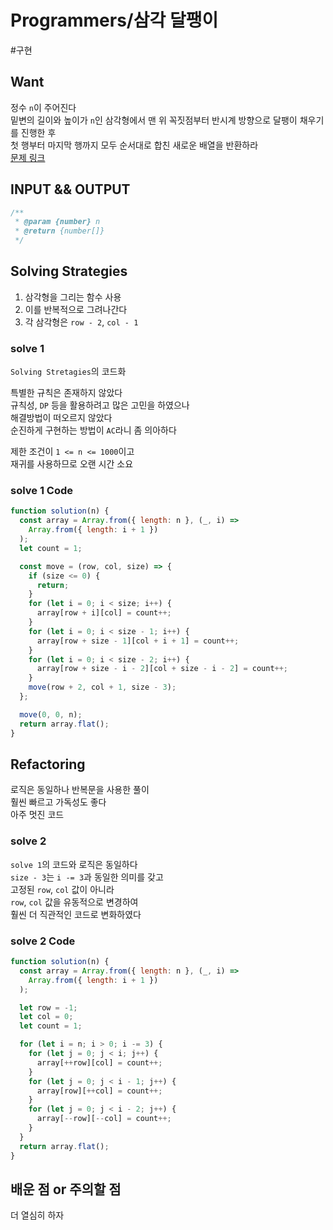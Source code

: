 # Programmers/삼각 달팽이

#구현

## Want

정수 `n`이 주어진다  
밑변의 길이와 높이가 `n`인 삼각형에서 맨 위 꼭짓점부터 반시계 방향으로 달팽이 채우기를 진행한 후  
첫 행부터 마지막 행까지 모두 순서대로 합친 새로운 배열을 반환하라  
[문제 링크](https://school.programmers.co.kr/learn/courses/30/lessons/68645)

## INPUT && OUTPUT

```js
/**
 * @param {number} n
 * @return {number[]}
 */
```

## Solving Strategies

1. 삼각형을 그리는 함수 사용
2. 이를 반복적으로 그려나간다
3. 각 삼각형은 `row - 2`, `col - 1`

### solve 1

`Solving Stretagies`의 코드화

특별한 규칙은 존재하지 않았다  
규칙성, `DP` 등을 활용하려고 많은 고민을 하였으나  
해결방법이 떠오르지 않았다  
순진하게 구현하는 방법이 `AC`라니 좀 의아하다

제한 조건이 `1 <= n <= 1000`이고  
재귀를 사용하므로 오랜 시간 소요

### solve 1 Code

```js
function solution(n) {
  const array = Array.from({ length: n }, (_, i) =>
    Array.from({ length: i + 1 })
  );
  let count = 1;

  const move = (row, col, size) => {
    if (size <= 0) {
      return;
    }
    for (let i = 0; i < size; i++) {
      array[row + i][col] = count++;
    }
    for (let i = 0; i < size - 1; i++) {
      array[row + size - 1][col + i + 1] = count++;
    }
    for (let i = 0; i < size - 2; i++) {
      array[row + size - i - 2][col + size - i - 2] = count++;
    }
    move(row + 2, col + 1, size - 3);
  };

  move(0, 0, n);
  return array.flat();
}
```

## Refactoring

로직은 동일하나 반복문을 사용한 풀이  
훨씬 빠르고 가독성도 좋다  
아주 멋진 코드

### solve 2

`solve 1`의 코드와 로직은 동일하다  
`size - 3`는 `i -= 3`과 동일한 의미를 갖고  
고정된 `row`, `col` 값이 아니라  
`row`, `col` 값을 유동적으로 변경하여  
훨씬 더 직관적인 코드로 변화하였다

### solve 2 Code

```js
function solution(n) {
  const array = Array.from({ length: n }, (_, i) =>
    Array.from({ length: i + 1 })
  );

  let row = -1;
  let col = 0;
  let count = 1;

  for (let i = n; i > 0; i -= 3) {
    for (let j = 0; j < i; j++) {
      array[++row][col] = count++;
    }
    for (let j = 0; j < i - 1; j++) {
      array[row][++col] = count++;
    }
    for (let j = 0; j < i - 2; j++) {
      array[--row][--col] = count++;
    }
  }
  return array.flat();
}
```

## 배운 점 or 주의할 점

더 열심히 하자

